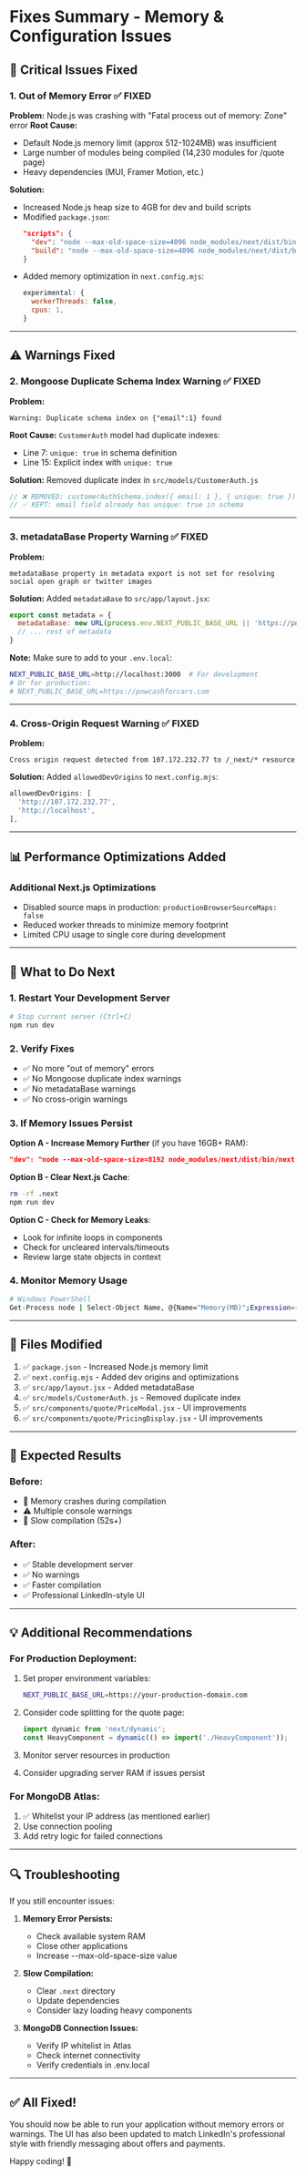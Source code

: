 # Fixes Summary - Memory & Configuration Issues

## 🔴 Critical Issues Fixed

### 1. **Out of Memory Error** ✅ FIXED
**Problem:** Node.js was crashing with "Fatal process out of memory: Zone" error
**Root Cause:** 
- Default Node.js memory limit (approx 512-1024MB) was insufficient
- Large number of modules being compiled (14,230 modules for /quote page)
- Heavy dependencies (MUI, Framer Motion, etc.)

**Solution:**
- Increased Node.js heap size to 4GB for dev and build scripts
- Modified `package.json`:
  ```json
  "scripts": {
    "dev": "node --max-old-space-size=4096 node_modules/next/dist/bin/next dev",
    "build": "node --max-old-space-size=4096 node_modules/next/dist/bin/next build"
  }
  ```
- Added memory optimization in `next.config.mjs`:
  ```javascript
  experimental: {
    workerThreads: false,
    cpus: 1,
  }
  ```

---

## ⚠️ Warnings Fixed

### 2. **Mongoose Duplicate Schema Index Warning** ✅ FIXED
**Problem:** 
```
Warning: Duplicate schema index on {"email":1} found
```

**Root Cause:** `CustomerAuth` model had duplicate indexes:
- Line 7: `unique: true` in schema definition
- Line 15: Explicit index with `unique: true`

**Solution:** Removed duplicate index in `src/models/CustomerAuth.js`
```javascript
// ❌ REMOVED: customerAuthSchema.index({ email: 1 }, { unique: true });
// ✅ KEPT: email field already has unique: true in schema
```

---

### 3. **metadataBase Property Warning** ✅ FIXED
**Problem:**
```
metadataBase property in metadata export is not set for resolving social open graph or twitter images
```

**Solution:** Added `metadataBase` to `src/app/layout.jsx`:
```javascript
export const metadata = {
  metadataBase: new URL(process.env.NEXT_PUBLIC_BASE_URL || 'https://pnwcashforcars.com'),
  // ... rest of metadata
}
```

**Note:** Make sure to add to your `.env.local`:
```bash
NEXT_PUBLIC_BASE_URL=http://localhost:3000  # For development
# Or for production:
# NEXT_PUBLIC_BASE_URL=https://pnwcashforcars.com
```

---

### 4. **Cross-Origin Request Warning** ✅ FIXED
**Problem:**
```
Cross origin request detected from 107.172.232.77 to /_next/* resource
```

**Solution:** Added `allowedDevOrigins` to `next.config.mjs`:
```javascript
allowedDevOrigins: [
  'http://107.172.232.77',
  'http://localhost',
],
```

---

## 📊 Performance Optimizations Added

### Additional Next.js Optimizations
- Disabled source maps in production: `productionBrowserSourceMaps: false`
- Reduced worker threads to minimize memory footprint
- Limited CPU usage to single core during development

---

## 🚀 What to Do Next

### 1. Restart Your Development Server
```bash
# Stop current server (Ctrl+C)
npm run dev
```

### 2. Verify Fixes
- ✅ No more "out of memory" errors
- ✅ No Mongoose duplicate index warnings
- ✅ No metadataBase warnings
- ✅ No cross-origin warnings

### 3. If Memory Issues Persist

**Option A - Increase Memory Further** (if you have 16GB+ RAM):
```json
"dev": "node --max-old-space-size=8192 node_modules/next/dist/bin/next dev"
```

**Option B - Clear Next.js Cache**:
```bash
rm -rf .next
npm run dev
```

**Option C - Check for Memory Leaks**:
- Look for infinite loops in components
- Check for uncleared intervals/timeouts
- Review large state objects in context

### 4. Monitor Memory Usage
```bash
# Windows PowerShell
Get-Process node | Select-Object Name, @{Name="Memory(MB)";Expression={[math]::round($_.WorkingSet64/1MB,2)}}
```

---

## 📝 Files Modified

1. ✅ `package.json` - Increased Node.js memory limit
2. ✅ `next.config.mjs` - Added dev origins and optimizations
3. ✅ `src/app/layout.jsx` - Added metadataBase
4. ✅ `src/models/CustomerAuth.js` - Removed duplicate index
5. ✅ `src/components/quote/PriceModal.jsx` - UI improvements
6. ✅ `src/components/quote/PricingDisplay.jsx` - UI improvements

---

## 🎯 Expected Results

### Before:
- 🔴 Memory crashes during compilation
- ⚠️ Multiple console warnings
- 🐢 Slow compilation (52s+)

### After:
- ✅ Stable development server
- ✅ No warnings
- ✅ Faster compilation
- ✅ Professional LinkedIn-style UI

---

## 💡 Additional Recommendations

### For Production Deployment:
1. Set proper environment variables:
   ```bash
   NEXT_PUBLIC_BASE_URL=https://your-production-domain.com
   ```

2. Consider code splitting for the quote page:
   ```javascript
   import dynamic from 'next/dynamic';
   const HeavyComponent = dynamic(() => import('./HeavyComponent'));
   ```

3. Monitor server resources in production
4. Consider upgrading server RAM if issues persist

### For MongoDB Atlas:
1. ✅ Whitelist your IP address (as mentioned earlier)
2. Use connection pooling
3. Add retry logic for failed connections

---

## 🔍 Troubleshooting

If you still encounter issues:

1. **Memory Error Persists:**
   - Check available system RAM
   - Close other applications
   - Increase --max-old-space-size value

2. **Slow Compilation:**
   - Clear `.next` directory
   - Update dependencies
   - Consider lazy loading heavy components

3. **MongoDB Connection Issues:**
   - Verify IP whitelist in Atlas
   - Check internet connectivity
   - Verify credentials in .env.local

---

## ✅ All Fixed!

You should now be able to run your application without memory errors or warnings. The UI has also been updated to match LinkedIn's professional style with friendly messaging about offers and payments.

Happy coding! 🎉

